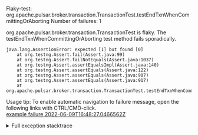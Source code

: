         
Flaky-test: org.apache.pulsar.broker.transaction.TransactionTest.testEndTxnWhenCommittingOrAborting
Number of failures: 1

org.apache.pulsar.broker.transaction.TransactionTest is flaky. The testEndTxnWhenCommittingOrAborting test method fails sporadically.

```
java.lang.AssertionError: expected [1] but found [0]
	at org.testng.Assert.fail(Assert.java:99)
	at org.testng.Assert.failNotEquals(Assert.java:1037)
	at org.testng.Assert.assertEqualsImpl(Assert.java:140)
	at org.testng.Assert.assertEquals(Assert.java:122)
	at org.testng.Assert.assertEquals(Assert.java:907)
	at org.testng.Assert.assertEquals(Assert.java:917)
	at org.apache.pulsar.broker.transaction.TransactionTest.testEndTxnWhenCommittingOrAborting(TransactionTest.java:753)
```

Usage tip: To enable automatic navigation to failure message, open the following links with CTRL/CMD-click.  
[example failure 2022-06-09T16:48:27.0466562Z](https://github.com/apache/pulsar/runs/6817106602?check_suite_focus=true#step:10:572)  


<details>
<summary>Full exception stacktrace</summary>
<code><pre>
java.lang.AssertionError: expected [1] but found [0]
	at org.testng.Assert.fail(Assert.java:99)
	at org.testng.Assert.failNotEquals(Assert.java:1037)
	at org.testng.Assert.assertEqualsImpl(Assert.java:140)
	at org.testng.Assert.assertEquals(Assert.java:122)
	at org.testng.Assert.assertEquals(Assert.java:907)
	at org.testng.Assert.assertEquals(Assert.java:917)
	at org.apache.pulsar.broker.transaction.TransactionTest.testEndTxnWhenCommittingOrAborting(TransactionTest.java:753)
	at java.base/jdk.internal.reflect.NativeMethodAccessorImpl.invoke0(Native Method)
	at java.base/jdk.internal.reflect.NativeMethodAccessorImpl.invoke(NativeMethodAccessorImpl.java:77)
	at java.base/jdk.internal.reflect.DelegatingMethodAccessorImpl.invoke(DelegatingMethodAccessorImpl.java:43)
	at java.base/java.lang.reflect.Method.invoke(Method.java:568)
	at org.testng.internal.MethodInvocationHelper.invokeMethod(MethodInvocationHelper.java:132)
	at org.testng.internal.InvokeMethodRunnable.runOne(InvokeMethodRunnable.java:45)
	at org.testng.internal.InvokeMethodRunnable.call(InvokeMethodRunnable.java:73)
	at org.testng.internal.InvokeMethodRunnable.call(InvokeMethodRunnable.java:11)
	at java.base/java.util.concurrent.FutureTask.run(FutureTask.java:264)
	at java.base/java.util.concurrent.ThreadPoolExecutor.runWorker(ThreadPoolExecutor.java:1136)
	at java.base/java.util.concurrent.ThreadPoolExecutor$Worker.run(ThreadPoolExecutor.java:635)
	at java.base/java.lang.Thread.run(Thread.java:833)

</pre></code>
</details>

